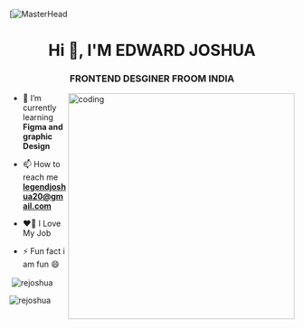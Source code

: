 [![MasterHead](https://i.redd.it/n8agw6z2smyb1.gif)
<h1 align="center">Hi 👋, I'M EDWARD JOSHUA </h1>
<h3 align="center">FRONTEND DESGINER FROOM INDIA </h3>
<img align="right"alt="coding"width="400" src="https://www.google.com/url?sa=i&url=https%3A%2F%2Fin.pinterest.com%2Fpin%2Fluffy-gif-luffy-discover-share-gifs--278519558197402050%2F&psig=AOvVaw1Vnqb0vudcymQmd8NBUWHk&ust=1731836865110000&source=images&cd=vfe&opi=89978449&ved=0CBMQjRxqFwoTCJj2rZvJ4IkDFQAAAAAdAAAAABAE">

- 🌱 I’m currently learning **Figma and graphic Design**

- 📫 How to reach me **legendjoshua20@gmail.com**
- ❤️‍🔥 I Love My Job

- ⚡ Fun fact i am fun 😄



<p>&nbsp;<img align="center" src="https://github-readme-stats.vercel.app/api?username=rejoshua&show_icons=true&locale=en" alt="rejoshua" /></p>

<p><img align="center" src="https://github-readme-streak-stats.herokuapp.com/?user=rejoshua&" alt="rejoshua" /></p>

<!--
**rejoshua/rejoshua** is a ✨ _special_ ✨ repository because its `README.md` (this file) appears on your GitHub profile.

Here are some ideas to get you started:

- 🔭 I’m currently working on ...
- 🌱 I’m currently learning ...
- 👯 I’m looking to collaborate on ...
- 🤔 I’m looking for help with ...
- 💬 Ask me about ...
- 📫 How to reach me: ...
- 😄 Pronouns: ...
- ⚡ Fun fact: ...
-->

